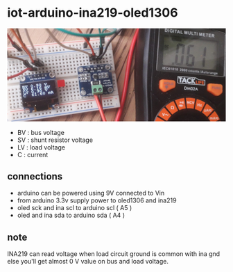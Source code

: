 # iot-arduino-ina219-oled1306

![](doc/ina219-oled1306.jpg)

- BV : bus voltage
- SV : shunt resistor voltage
- LV : load voltage
- C : current

## connections

- arduino can be powered using 9V connected to Vin
- from arduino 3.3v supply power to oled1306 and ina219
- oled sck and ina scl to arduino scl ( A5 )
- oled and ina sda to arduino sda ( A4 )

## note

INA219 can read voltage when load circuit ground is common with ina gnd else you'll get almost 0 V value on bus and load voltage.